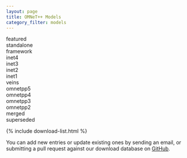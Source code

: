 ```yaml
---
layout: page
title: OMNeT++ Models
category_filter: models
---
```


<div class="right filtertags">
  <div class="chip z-depth-1 waves-effect" onclick="$(this).toggleClass('blue-grey'); applyChipFiltering();">featured</div>
  <div class="chip z-depth-1 waves-effect" onclick="$(this).toggleClass('blue-grey'); applyChipFiltering();">standalone</div>
  <div class="chip z-depth-1 waves-effect" onclick="$(this).toggleClass('blue-grey'); applyChipFiltering();">framework</div>
  <div class="chip z-depth-1 waves-effect" onclick="$(this).toggleClass('blue-grey'); applyChipFiltering();">inet4</div>
  <div class="chip z-depth-1 waves-effect" onclick="$(this).toggleClass('blue-grey'); applyChipFiltering();">inet3</div>
  <div class="chip z-depth-1 waves-effect" onclick="$(this).toggleClass('blue-grey'); applyChipFiltering();">inet2</div>
  <div class="chip z-depth-1 waves-effect" onclick="$(this).toggleClass('blue-grey'); applyChipFiltering();">inet1</div>
  <div class="chip z-depth-1 waves-effect" onclick="$(this).toggleClass('blue-grey'); applyChipFiltering();">veins</div>
  <div class="chip z-depth-1 waves-effect" onclick="$(this).toggleClass('blue-grey'); applyChipFiltering();">omnetpp5</div>
  <div class="chip z-depth-1 waves-effect" onclick="$(this).toggleClass('blue-grey'); applyChipFiltering();">omnetpp4</div>
  <div class="chip z-depth-1 waves-effect" onclick="$(this).toggleClass('blue-grey'); applyChipFiltering();">omnetpp3</div>
  <div class="chip z-depth-1 waves-effect" onclick="$(this).toggleClass('blue-grey'); applyChipFiltering();">omnetpp2</div>
  <div class="chip z-depth-1 waves-effect" onclick="$(this).toggleClass('blue-grey'); applyChipFiltering();">merged</div>
  <div class="chip z-depth-1 waves-effect" onclick="$(this).toggleClass('blue-grey'); applyChipFiltering();">superseded</div>
</div>
<div class="clearfix"></div>

{% include download-list.html %}

You can add new entries or update existing ones by sending an email, or submitting a pull request
against our download database on [GitHub](https://github.com/omnetpp/omnetpp.org/tree/master/downloads).
